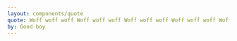 ```yaml
---
layout: components/quote
quote: Woff woff woff Woff woff woff Woff woff woff Woff woff woff Woff woff woff Woff woff woff Woff woff woff Woff woff woff
by: Good boy
---
```


